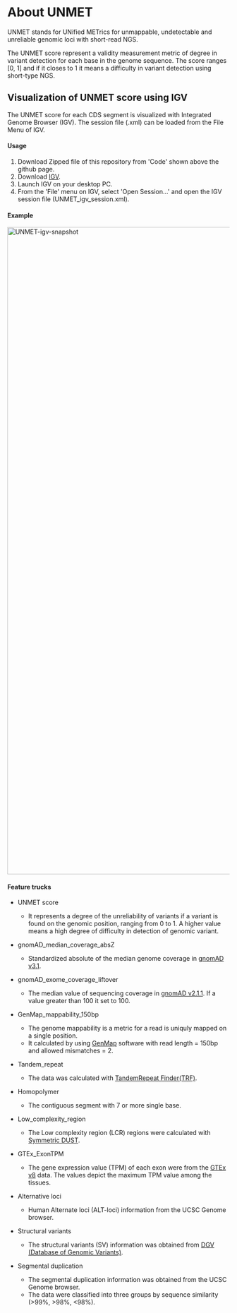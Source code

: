 # About UNMET

UNMET stands for UNified METrics for unmappable, undetectable and unreliable genomic loci with short-read NGS.

The UNMET score represent a validity measurement metric of degree in variant detection for each base in the genome sequence. The score ranges [0, 1] and if it closes to 1 it means a difficulty in variant detection using short-type NGS. 


## Visualization of UNMET score using IGV

The UNMET score for each CDS segment is visualized with Integrated Genome Browser (IGV). The session file (.xml) can be loaded from the File Menu of IGV.


#### Usage

1. Download Zipped file of this repository from 'Code' shown above the github page.
2. Download [IGV](https://software.broadinstitute.org/software/igv/download).
3. Launch IGV on your desktop PC.
4. From the 'File' menu on IGV, select 'Open Session...' and open the IGV session file (UNMET_igv_session.xml).

#### Example
<img width="1467" alt="UNMET-igv-snapshot" src="https://user-images.githubusercontent.com/2074467/115367252-02c40580-a201-11eb-9133-4eab9bdbe22e.png">


#### Feature trucks

* UNMET score
	* It represents a degree of the unreliability of variants if a variant is found on the genomic position, ranging from 0 to 1. A higher value means a high degree of difficulty in detection of genomic variant.

* gnomAD_median_coverage_absZ
	* Standardized absolute of the median genome coverage in [gnomAD v3.1](https://gnomad.broadinstitute.org/downloads).

* gnomAD_exome_coverage_liftover
	* The median value of sequencing coverage in [gnomAD v2.1.1](https://gnomad.broadinstitute.org/downloads). If a value greater than 100 it set to 100.

* GenMap_mappability_150bp
	* The genome mappability is a metric for a read is uniquly mapped on a single position.
	* It calculated by using [GenMap](https://academic.oup.com/bioinformatics/article/36/12/3687/5815974) software with read length = 150bp and allowed mismatches = 2.

* Tandem_repeat
	* The data was calculated with [TandemRepeat Finder(TRF)](https://academic.oup.com/nar/article/27/2/573/1061099).

* Homopolymer
	* The contiguous segment with 7 or more single base.

* Low_complexity_region
	* The Low complexity region (LCR) regions were calculated with [Symmetric DUST](https://www.liebertpub.com/doi/10.1089/cmb.2006.13.1028?url_ver=Z39.88-2003&rfr_id=ori:rid:crossref.org&rfr_dat=cr_pub%20%200pubmed).

* GTEx_ExonTPM
	* The gene expression value (TPM) of each exon were from the [GTEx v8](https://gtexportal.org/home/) data. The values depict the maximum TPM value among the tissues.

* Alternative loci
	* Human Alternate loci (ALT-loci) information from the UCSC Genome browser.

* Structural variants
	* The structural variants (SV) information was obtained from [DGV (Database of Genomic Variants)](http://dgv.tcag.ca/dgv/app/home).

* Segmental duplication
	* The segmental duplication information was obtained from the UCSC Genome browser.
	* The data were classified into three groups by sequence similarity (>99%, >98%, <98%).

　



